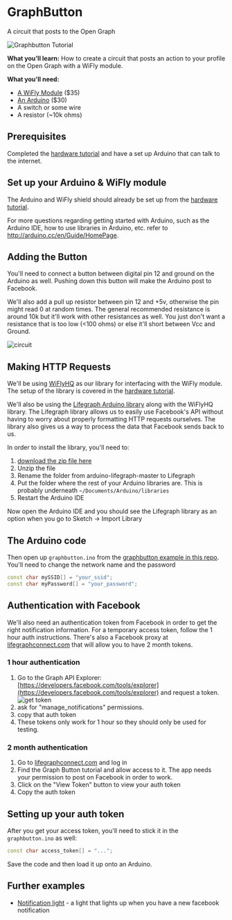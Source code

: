 # GraphButton

A circuit that posts to the Open Graph 

![Graphbutton Tutorial](http://i.imgur.com/ItsjKdY.png)

**What you’ll learn:** How to create a circuit that posts an action to your profile on the Open Graph with a WiFly module.

**What you'll need:**
* [A WiFly Module](https://www.sparkfun.com/products/10822) ($35)
* [An Arduino](https://www.sparkfun.com/products/11021) ($30)
* A switch or some wire
* A resistor (~10k ohms)

## Prerequisites

Completed the [hardware tutorial](https://github.com/lifegraph/hw-tutorial) and have a set up Arduino that can talk to the internet. 

## Set up your Arduino & WiFly module

The Arduino and WiFly shield should already be set up from the [hardware tutorial](https://github.com/lifegraph/hw-tutorial).

For more questions regarding getting started with Arduino, such as the Arduino IDE, how to use libraries in Arduino, etc. refer to http://arduino.cc/en/Guide/HomePage.

## Adding the Button

You'll need to connect a button between digital pin 12 and ground on the Arduino as well. Pushing down this button will make the Arduino post to Facebook. 

We'll also add a pull up resistor between pin 12 and +5v, otherwise the pin might read 0 at random times. The general recommended resistance is around 10k but it'll work with other resistances as well. You just don't want a resistance that is too low (<100 ohms) or else it'll short between Vcc and Ground.

![circuit](https://raw.github.com/lifegraph/graphbutton-wifly/master/imgs/circuit.png)

## Making HTTP Requests

We'll be using [WiFlyHQ](https://github.com/harlequin-tech/WiFlyHQ) as our library for interfacing with the WiFly module. The setup of the library is covered in the [hardware tutorial](https://github.com/lifegraph/hw-tutorial).

We'll also be using the [Lifegraph Arduino library](https://github.com/lifegraph/arduino-lifegraph) along with the WiFlyHQ library. The Lifegraph library allows us to easily use Facebook's API without having to worry about properly formatting HTTP requests ourselves. The library also gives us a way to process the data that Facebook sends back to us.

In order to install the library, you'll need to:

1. [download the zip file here](https://github.com/lifegraph/arduino-lifegraph/archive/master.zip)
2. Unzip the file
3. Rename the folder from arduino-lifegraph-master to Lifegraph
4. Put the folder where the rest of your Arduino libraries are. This is probably underneath `~/Documents/Arduino/libraries`
5. Restart the Arduino IDE

Now open the Arduino IDE and you should see the Lifegraph library as an option when you go to Sketch -> Import Library

## The Arduino code

Then open up `graphbutton.ino` from the [graphbutton example in this repo](https://github.com/lifegraph/graphbutton-wifly/blob/master/graphbutton/graphbutton.ino). You'll need to change the network name and the password 

```ino
const char mySSID[] = "your_ssid";
const char myPassword[] = "your_password";
```

## Authentication with Facebook

We'll also need an authentication token from Facebook in order to get the right notification information. For a temporary access token, follow the 1 hour auth instructions. There's also a Facebook proxy at [lifegraphconnect.com](http://www.lifegraphconnect.com) that will allow you to have 2 month tokens.

### 1 hour authentication

1. Go to the Graph API Explorer: [https://developers.facebook.com/tools/explorer](https://developers.facebook.com/tools/explorer) and request a token.
![get token](https://raw.github.com/lifegraph/notificationlight/master/imgs/get_token.png)
2. ask for "manage_notifications" permissions.
3. copy that auth token
4. These tokens only work for 1 hour so they should only be used for testing.

### 2 month authentication

1. Go to [lifegraphconnect.com](http://www.lifegraphconnect.com) and log in
2. Find the Graph Button tutorial and allow access to it. The app needs your permission to post on Facebook in order to work.
3. Click on the "View Token" button to view your auth token
4. Copy the auth token

## Setting up your auth token

After you get your access token, you'll need to stick it in the `graphbutton.ino` as well:

```ino
const char access_token[] = "...";
```

Save the code and then load it up onto an Arduino.
## Further examples

* [Notification light](https://github.com/lifegraph/notificationlight) - a light that lights up when you have a new facebook notification

